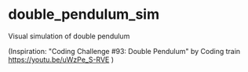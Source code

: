 # double_pendulum_sim
Visual simulation of double pendulum

(Inspiration: "Coding Challenge #93: Double Pendulum" by Coding train https://youtu.be/uWzPe_S-RVE )
